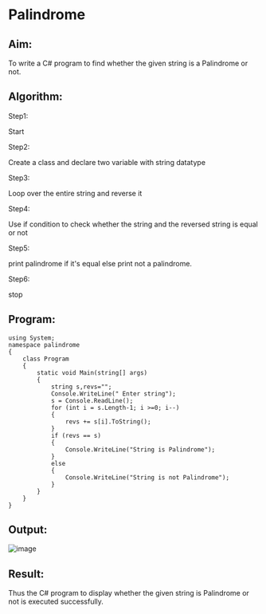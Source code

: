 # Palindrome


## Aim:
To write a C# program to find whether the given string is a Palindrome or not.
## Algorithm:
Step1:

Start

Step2:

Create a class and declare two variable with string datatype

Step3:

Loop over the entire string and reverse it

Step4:

Use if condition to check whether the string and the reversed string is equal or not

Step5:

print palindrome if it's equal else print not a palindrome.

Step6:

stop

## Program:
```
using System;  
namespace palindrome  
{  
    class Program  
    {  
        static void Main(string[] args)  
        {  
            string s,revs="";  
            Console.WriteLine(" Enter string");  
            s = Console.ReadLine();  
            for (int i = s.Length-1; i >=0; i--) 
            {  
                revs += s[i].ToString();  
            }  
            if (revs == s) 
            {  
                Console.WriteLine("String is Palindrome");  
            }  
            else  
            {  
                Console.WriteLine("String is not Palindrome");  
            }  
        }  
    }  
}
```

## Output:
![image](https://user-images.githubusercontent.com/75237886/163839307-8d624956-fe54-4e76-9111-fbbd46ce2caa.png)


## Result:
Thus the C# program to display whether the given string is Palindrome or not is executed successfully.
